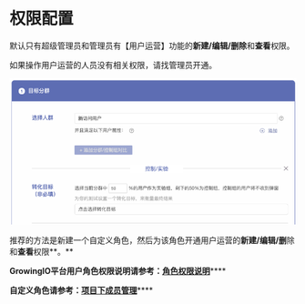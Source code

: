 # 权限配置

默认只有超级管理员和管理员有【用户运营】功能的**新建/编辑/删除**和**查看**权限。

如果操作用户运营的人员没有相关权限，请找管理员开通。

![](../.gitbook/assets/image%20%2831%29.png)

推荐的方法是新建一个自定义角色，然后为该角色开通用户运营的**新建/编辑/删**除和**查看**权限**。**

**GrowingIO平台用户角色权限说明请参考：**[**角色权限说明**](https://docs.growingio.com/docs/introduction/role-and-permission)\*\*\*\*

**自定义角色请参考：**[**项目下成员管理**](https://docs.growingio.com/docs/product-manual/sysmanage/projectmange/project-member#zi-ding-yi-xiang-mu-jiao-se)\*\*\*\*


